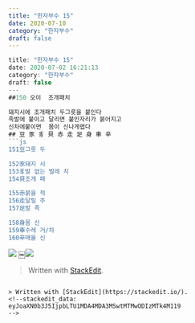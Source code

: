 ```yaml
---
title: "한자부수 15"
date: 2020-07-10
category: "한자부수"
draft: false
---
```

```js
title: "한자부수 15"
date: 2020-07-02 16:21:13
category: "한자부수"
draft: false
---
##150 오이  조개패치

돼지시에 조개패치 두그릇을 붙인다
족발에 붙이고 달리면 붙인자리가 붉어지고
신차에붙이면  몸이 신나게맵다
## 豆 豕 豸 貝 赤 走 足 身 車 辛
```js
151豆그릇 두

152豕돼지 시
153豸발 없는 벌레 치
154貝조개 패

155赤붉을 적
156走달릴 주
157足발 족

158身몸 신
159車수레 거/차
160辛매울 신
```
![](https://i.ibb.co/wRrV8j5/2020-07-10-10-51-15.png)
￼![](https://i.ibb.co/XYJXktP/150.png)

> Written with [StackEdit](https://stackedit.io/).
```

> Written with [StackEdit](https://stackedit.io/).
<!--stackedit_data:
eyJoaXN0b3J5IjpbLTU1MDA4MDA3MSwtMTMwODIzMTk4M119
-->